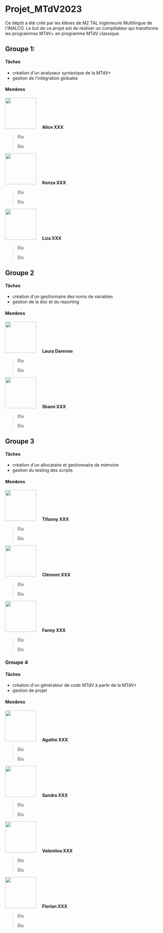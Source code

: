 # Projet_MTdV2023

Ce dépôt a été créé par les élèves de M2 TAL Ingénieurie Multilingue de l'INALCO. Le but de ce projet est de réaliser un complilateur qui transforme les programmes MTdV+ en programme MTdV classique.

## Groupe 1: 

#### Tâches
- création d'un analyseur syntaxique de la MTdV+
- gestion de l'intégration globales

#### Membres

<img src="/../page/images/alice.jpg" width=100px> &nbsp; &nbsp; **Alice XXX**
> Bla
> 
> Bla

<img src="/../page/images/kenza.jpg" width=100px> &nbsp; &nbsp; **Kenza XXX**
> Bla
>
> Bla

<img src="/../page/images/liza.jpg" width=100px> &nbsp; &nbsp; **Liza XXX**
> Bla
> 
> Bla

## Groupe 2

#### Tâches
- création d'un gestionnaire des noms de variables
- gestion de la doc et du reporting

#### Membres

<img src="/../page/images/laura.jpg" width=100px> &nbsp; &nbsp; **Laura Darenne**
> Bla
> 
> Bla

<img src="/../page/images/shami.jpg" width=100px> &nbsp; &nbsp; **Shami XXX**
> Bla
>
> Bla 

## Groupe 3

#### Tâches
- création d'un allocataire et gestionnaire de mémoire
- gestion du testing des scripts

#### Membres

<img src="/../page/images/tifanny.jpg" width=100px> &nbsp; &nbsp; **Tifanny XXX**
> Bla
> 
> Bla

<img src="/../page/images/clement.jpg" width=100px> &nbsp; &nbsp; **Clément XXX**
> Bla
> 
> Bla

<img src="/../page/images/fanny.jpg" width=100px> &nbsp; &nbsp; **Fanny XXX**
> Bla
> 
> Bla

### Groupe 4

#### Tâches
- création d'un générateur de code MTdV à partir de la MTdV+
- gestion de projet

#### Membres

<img src="/../page/images/agathe.jpg" width=100px> &nbsp; &nbsp; **Agathe XXX**
> Bla
> 
> Bla

<img src="/../page/images/sandra.jpg" width=100px> &nbsp; &nbsp; **Sandra XXX**
> Bla
> 
> Bla

<img src="/../page/images/valentina.jpg" width=100px> &nbsp; &nbsp; **Valentina XXX**
> Bla
> 
> Bla

<img src="/../page/images/florian.jpg" width=100px> &nbsp; &nbsp; **Florian XXX**
> Bla
> 
> Bla
